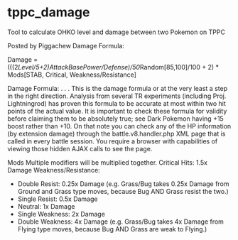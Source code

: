 # tppc_damage

Tool to calculate OHKO level and damage between two Pokemon on TPPC

Posted by Piggachew
Damage Formula:

Damage = (((2*Level/5+2)*Attack*BasePower/Defense)/50*Random[85,100]/100 + 2) * Mods[STAB, Critical, Weakness/Resistance]

Damage Formula:
. . . This is the damage formula or at the very least a step in the right direction. Analysis from several TR experiments (including Proj. Lightningrod) has proven this formula to be accurate at most within two hit points of the actual value. It is important to check these formula for validity before claiming them to be absolutely true; see Dark Pokemon having +15 boost rather than +10. On that note you can check any of the HP information (by extension damage) through the battle.v8.handler.php XML page that is called in every battle session. You require a browser with capabilities of viewing those hidden AJAX calls to see the page.

Mods
Multiple modifiers will be multiplied together.
Critical Hits: 1.5x Damage
Weakness/Resistance:
- Double Resist: 0.25x Damage (e.g. Grass/Bug takes 0.25x Damage from Ground and Grass type moves, because Bug AND Grass resist the two.)
- Single Resist: 0.5x Damage
- Neutral: 1x Damage
- Single Weakness: 2x Damage
- Double Weakness: 4x Damage (e.g. Grass/Bug takes 4x Damage from Flying type moves, because Bug AND Grass are weak to Flying.)
